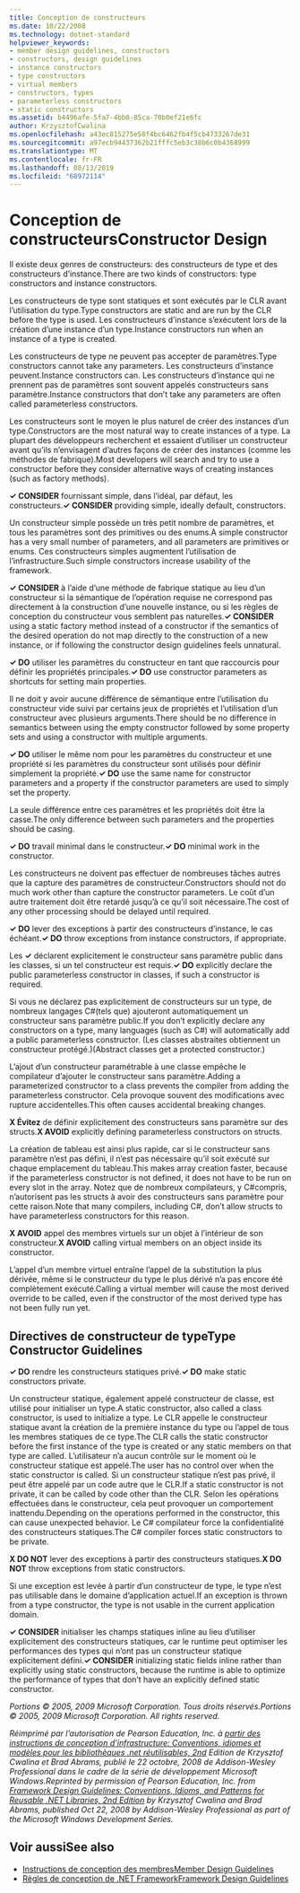 ```yaml
---
title: Conception de constructeurs
ms.date: 10/22/2008
ms.technology: dotnet-standard
helpviewer_keywords:
- member design guidelines, constructors
- constructors, design guidelines
- instance constructors
- type constructors
- virtual members
- constructors, types
- parameterless constructors
- static constructors
ms.assetid: b4496afe-5fa7-4bb0-85ca-70b0ef21e6fc
author: KrzysztofCwalina
ms.openlocfilehash: a43ec815275e58f4bc6462fb4f5cb4733267de31
ms.sourcegitcommit: a97ecb94437362b21fffc5eb3c38b6c0b4368999
ms.translationtype: MT
ms.contentlocale: fr-FR
ms.lasthandoff: 08/13/2019
ms.locfileid: "68972114"
---
```

# <a name="constructor-design"></a><span data-ttu-id="772bb-102">Conception de constructeurs</span><span class="sxs-lookup"><span data-stu-id="772bb-102">Constructor Design</span></span>

<span data-ttu-id="772bb-103">Il existe deux genres de constructeurs: des constructeurs de type et des constructeurs d’instance.</span><span class="sxs-lookup"><span data-stu-id="772bb-103">There are two kinds of constructors: type constructors and instance constructors.</span></span>

<span data-ttu-id="772bb-104">Les constructeurs de type sont statiques et sont exécutés par le CLR avant l’utilisation du type.</span><span class="sxs-lookup"><span data-stu-id="772bb-104">Type constructors are static and are run by the CLR before the type is used.</span></span> <span data-ttu-id="772bb-105">Les constructeurs d’instance s’exécutent lors de la création d’une instance d’un type.</span><span class="sxs-lookup"><span data-stu-id="772bb-105">Instance constructors run when an instance of a type is created.</span></span>

<span data-ttu-id="772bb-106">Les constructeurs de type ne peuvent pas accepter de paramètres.</span><span class="sxs-lookup"><span data-stu-id="772bb-106">Type constructors cannot take any parameters.</span></span> <span data-ttu-id="772bb-107">Les constructeurs d’instance peuvent.</span><span class="sxs-lookup"><span data-stu-id="772bb-107">Instance constructors can.</span></span> <span data-ttu-id="772bb-108">Les constructeurs d’instance qui ne prennent pas de paramètres sont souvent appelés constructeurs sans paramètre.</span><span class="sxs-lookup"><span data-stu-id="772bb-108">Instance constructors that don’t take any parameters are often called parameterless constructors.</span></span>

<span data-ttu-id="772bb-109">Les constructeurs sont le moyen le plus naturel de créer des instances d’un type.</span><span class="sxs-lookup"><span data-stu-id="772bb-109">Constructors are the most natural way to create instances of a type.</span></span> <span data-ttu-id="772bb-110">La plupart des développeurs recherchent et essaient d’utiliser un constructeur avant qu’ils n’envisagent d’autres façons de créer des instances (comme les méthodes de fabrique).</span><span class="sxs-lookup"><span data-stu-id="772bb-110">Most developers will search and try to use a constructor before they consider alternative ways of creating instances (such as factory methods).</span></span>

<span data-ttu-id="772bb-111">**✓ CONSIDER** fournissant simple, dans l’idéal, par défaut, les constructeurs.</span><span class="sxs-lookup"><span data-stu-id="772bb-111">**✓ CONSIDER** providing simple, ideally default, constructors.</span></span>

<span data-ttu-id="772bb-112">Un constructeur simple possède un très petit nombre de paramètres, et tous les paramètres sont des primitives ou des enums.</span><span class="sxs-lookup"><span data-stu-id="772bb-112">A simple constructor has a very small number of parameters, and all parameters are primitives or enums.</span></span> <span data-ttu-id="772bb-113">Ces constructeurs simples augmentent l’utilisation de l’infrastructure.</span><span class="sxs-lookup"><span data-stu-id="772bb-113">Such simple constructors increase usability of the framework.</span></span>

<span data-ttu-id="772bb-114">**✓ CONSIDER** à l’aide d’une méthode de fabrique statique au lieu d’un constructeur si la sémantique de l’opération requise ne correspond pas directement à la construction d’une nouvelle instance, ou si les règles de conception du constructeur vous semblent pas naturelles.</span><span class="sxs-lookup"><span data-stu-id="772bb-114">**✓ CONSIDER** using a static factory method instead of a constructor if the semantics of the desired operation do not map directly to the construction of a new instance, or if following the constructor design guidelines feels unnatural.</span></span>

<span data-ttu-id="772bb-115">**✓ DO** utiliser les paramètres du constructeur en tant que raccourcis pour définir les propriétés principales.</span><span class="sxs-lookup"><span data-stu-id="772bb-115">**✓ DO** use constructor parameters as shortcuts for setting main properties.</span></span>

<span data-ttu-id="772bb-116">Il ne doit y avoir aucune différence de sémantique entre l’utilisation du constructeur vide suivi par certains jeux de propriétés et l’utilisation d’un constructeur avec plusieurs arguments.</span><span class="sxs-lookup"><span data-stu-id="772bb-116">There should be no difference in semantics between using the empty constructor followed by some property sets and using a constructor with multiple arguments.</span></span>

<span data-ttu-id="772bb-117">**✓ DO** utiliser le même nom pour les paramètres du constructeur et une propriété si les paramètres du constructeur sont utilisés pour définir simplement la propriété.</span><span class="sxs-lookup"><span data-stu-id="772bb-117">**✓ DO** use the same name for constructor parameters and a property if the constructor parameters are used to simply set the property.</span></span>

<span data-ttu-id="772bb-118">La seule différence entre ces paramètres et les propriétés doit être la casse.</span><span class="sxs-lookup"><span data-stu-id="772bb-118">The only difference between such parameters and the properties should be casing.</span></span>

<span data-ttu-id="772bb-119">**✓ DO** travail minimal dans le constructeur.</span><span class="sxs-lookup"><span data-stu-id="772bb-119">**✓ DO** minimal work in the constructor.</span></span>

<span data-ttu-id="772bb-120">Les constructeurs ne doivent pas effectuer de nombreuses tâches autres que la capture des paramètres de constructeur.</span><span class="sxs-lookup"><span data-stu-id="772bb-120">Constructors should not do much work other than capture the constructor parameters.</span></span> <span data-ttu-id="772bb-121">Le coût d’un autre traitement doit être retardé jusqu’à ce qu’il soit nécessaire.</span><span class="sxs-lookup"><span data-stu-id="772bb-121">The cost of any other processing should be delayed until required.</span></span>

<span data-ttu-id="772bb-122">**✓ DO** lever des exceptions à partir des constructeurs d’instance, le cas échéant.</span><span class="sxs-lookup"><span data-stu-id="772bb-122">**✓ DO** throw exceptions from instance constructors, if appropriate.</span></span>

<span data-ttu-id="772bb-123">Les **✓** déclarent explicitement le constructeur sans paramètre public dans les classes, si un tel constructeur est requis.</span><span class="sxs-lookup"><span data-stu-id="772bb-123">**✓ DO** explicitly declare the public parameterless constructor in classes, if such a constructor is required.</span></span>

<span data-ttu-id="772bb-124">Si vous ne déclarez pas explicitement de constructeurs sur un type, de nombreux langages C#(tels que) ajouteront automatiquement un constructeur sans paramètre public.</span><span class="sxs-lookup"><span data-stu-id="772bb-124">If you don’t explicitly declare any constructors on a type, many languages (such as C#) will automatically add a public parameterless constructor.</span></span> <span data-ttu-id="772bb-125">(Les classes abstraites obtiennent un constructeur protégé.)</span><span class="sxs-lookup"><span data-stu-id="772bb-125">(Abstract classes get a protected constructor.)</span></span>

<span data-ttu-id="772bb-126">L’ajout d’un constructeur paramétrable à une classe empêche le compilateur d’ajouter le constructeur sans paramètre.</span><span class="sxs-lookup"><span data-stu-id="772bb-126">Adding a parameterized constructor to a class prevents the compiler from adding the parameterless constructor.</span></span> <span data-ttu-id="772bb-127">Cela provoque souvent des modifications avec rupture accidentelles.</span><span class="sxs-lookup"><span data-stu-id="772bb-127">This often causes accidental breaking changes.</span></span>

<span data-ttu-id="772bb-128">**X Évitez** de définir explicitement des constructeurs sans paramètre sur des structs.</span><span class="sxs-lookup"><span data-stu-id="772bb-128">**X AVOID** explicitly defining parameterless constructors on structs.</span></span>

<span data-ttu-id="772bb-129">La création de tableau est ainsi plus rapide, car si le constructeur sans paramètre n’est pas défini, il n’est pas nécessaire qu’il soit exécuté sur chaque emplacement du tableau.</span><span class="sxs-lookup"><span data-stu-id="772bb-129">This makes array creation faster, because if the parameterless constructor is not defined, it does not have to be run on every slot in the array.</span></span> <span data-ttu-id="772bb-130">Notez que de nombreux compilateurs, y C#compris, n’autorisent pas les structs à avoir des constructeurs sans paramètre pour cette raison.</span><span class="sxs-lookup"><span data-stu-id="772bb-130">Note that many compilers, including C#, don’t allow structs to have parameterless constructors for this reason.</span></span>

<span data-ttu-id="772bb-131">**X AVOID** appel des membres virtuels sur un objet à l’intérieur de son constructeur.</span><span class="sxs-lookup"><span data-stu-id="772bb-131">**X AVOID** calling virtual members on an object inside its constructor.</span></span>

<span data-ttu-id="772bb-132">L’appel d’un membre virtuel entraîne l’appel de la substitution la plus dérivée, même si le constructeur du type le plus dérivé n’a pas encore été complètement exécuté.</span><span class="sxs-lookup"><span data-stu-id="772bb-132">Calling a virtual member will cause the most derived override to be called, even if the constructor of the most derived type has not been fully run yet.</span></span>

## <a name="type-constructor-guidelines"></a><span data-ttu-id="772bb-133">Directives de constructeur de type</span><span class="sxs-lookup"><span data-stu-id="772bb-133">Type Constructor Guidelines</span></span>

<span data-ttu-id="772bb-134">**✓ DO** rendre les constructeurs statiques privé.</span><span class="sxs-lookup"><span data-stu-id="772bb-134">**✓ DO** make static constructors private.</span></span>

<span data-ttu-id="772bb-135">Un constructeur statique, également appelé constructeur de classe, est utilisé pour initialiser un type.</span><span class="sxs-lookup"><span data-stu-id="772bb-135">A static constructor, also called a class constructor, is used to initialize a type.</span></span> <span data-ttu-id="772bb-136">Le CLR appelle le constructeur statique avant la création de la première instance du type ou l’appel de tous les membres statiques de ce type.</span><span class="sxs-lookup"><span data-stu-id="772bb-136">The CLR calls the static constructor before the first instance of the type is created or any static members on that type are called.</span></span> <span data-ttu-id="772bb-137">L’utilisateur n’a aucun contrôle sur le moment où le constructeur statique est appelé.</span><span class="sxs-lookup"><span data-stu-id="772bb-137">The user has no control over when the static constructor is called.</span></span> <span data-ttu-id="772bb-138">Si un constructeur statique n’est pas privé, il peut être appelé par un code autre que le CLR.</span><span class="sxs-lookup"><span data-stu-id="772bb-138">If a static constructor is not private, it can be called by code other than the CLR.</span></span> <span data-ttu-id="772bb-139">Selon les opérations effectuées dans le constructeur, cela peut provoquer un comportement inattendu.</span><span class="sxs-lookup"><span data-stu-id="772bb-139">Depending on the operations performed in the constructor, this can cause unexpected behavior.</span></span> <span data-ttu-id="772bb-140">Le C# compilateur force la confidentialité des constructeurs statiques.</span><span class="sxs-lookup"><span data-stu-id="772bb-140">The C# compiler forces static constructors to be private.</span></span>

<span data-ttu-id="772bb-141">**X DO NOT** lever des exceptions à partir des constructeurs statiques.</span><span class="sxs-lookup"><span data-stu-id="772bb-141">**X DO NOT** throw exceptions from static constructors.</span></span>

<span data-ttu-id="772bb-142">Si une exception est levée à partir d’un constructeur de type, le type n’est pas utilisable dans le domaine d’application actuel.</span><span class="sxs-lookup"><span data-stu-id="772bb-142">If an exception is thrown from a type constructor, the type is not usable in the current application domain.</span></span>

<span data-ttu-id="772bb-143">**✓ CONSIDER** initialiser les champs statiques inline au lieu d’utiliser explicitement des constructeurs statiques, car le runtime peut optimiser les performances des types qui n’ont pas un constructeur statique explicitement défini.</span><span class="sxs-lookup"><span data-stu-id="772bb-143">**✓ CONSIDER** initializing static fields inline rather than explicitly using static constructors, because the runtime is able to optimize the performance of types that don’t have an explicitly defined static constructor.</span></span>

<span data-ttu-id="772bb-144">*Portions © 2005, 2009 Microsoft Corporation. Tous droits réservés.*</span><span class="sxs-lookup"><span data-stu-id="772bb-144">*Portions © 2005, 2009 Microsoft Corporation. All rights reserved.*</span></span>

<span data-ttu-id="772bb-145">*Réimprimé par l’autorisation de Pearson Education, Inc. à [partir des instructions de conception d’infrastructure: Conventions, idiomes et modèles pour les bibliothèques .net réutilisables, 2nd](https://www.informit.com/store/framework-design-guidelines-conventions-idioms-and-9780321545619) Edition de Krzysztof Cwalina et Brad Abrams, publié le 22 octobre, 2008 de Addison-Wesley Professional dans le cadre de la série de développement Microsoft Windows.*</span><span class="sxs-lookup"><span data-stu-id="772bb-145">*Reprinted by permission of Pearson Education, Inc. from [Framework Design Guidelines: Conventions, Idioms, and Patterns for Reusable .NET Libraries, 2nd Edition](https://www.informit.com/store/framework-design-guidelines-conventions-idioms-and-9780321545619) by Krzysztof Cwalina and Brad Abrams, published Oct 22, 2008 by Addison-Wesley Professional as part of the Microsoft Windows Development Series.*</span></span>

## <a name="see-also"></a><span data-ttu-id="772bb-146">Voir aussi</span><span class="sxs-lookup"><span data-stu-id="772bb-146">See also</span></span>

- [<span data-ttu-id="772bb-147">Instructions de conception des membres</span><span class="sxs-lookup"><span data-stu-id="772bb-147">Member Design Guidelines</span></span>](../../../docs/standard/design-guidelines/member.md)
- [<span data-ttu-id="772bb-148">Règles de conception de .NET Framework</span><span class="sxs-lookup"><span data-stu-id="772bb-148">Framework Design Guidelines</span></span>](../../../docs/standard/design-guidelines/index.md)

